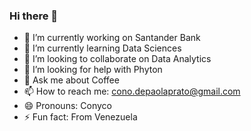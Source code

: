 ### Hi there 👋
- 🔭 I’m currently working on Santander Bank
- 🌱 I’m currently learning Data Sciences
- 👯 I’m looking to collaborate on Data Analytics
- 🤔 I’m looking for help with Phyton
- 💬 Ask me about Coffee
- 📫 How to reach me: cono.depaolaprato@gmail.com
- 😄 Pronouns: Conyco
- ⚡ Fun fact: From Venezuela 
<!--
**conyco1303/conyco1303** is a ✨ _special_ ✨ repository because its `README.md` (this file) appears on your GitHub profile.

Here are some ideas to get you started:

- 🔭 I’m currently working on ...
- 🌱 I’m currently learning ...
- 👯 I’m looking to collaborate on ...
- 🤔 I’m looking for help with ...
- 💬 Ask me about ...
- 📫 How to reach me: ...
- 😄 Pronouns: ...
- ⚡ Fun fact: ...
-->
